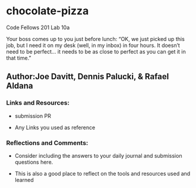 # chocolate-pizza

Code Fellows 201 Lab 10a

Your boss comes up to you just before lunch: “OK, we just picked up this job, but I need it on my desk (well, in my inbox) in four hours. It doesn’t need to be perfect… it needs to be as close to perfect as you can get it in that time.”

## Author:Joe Davitt, Dennis Palucki, & Rafael Aldana

### Links and Resources:

- submission PR

- Any Links you used as reference

### Reflections and Comments:

- Consider including the answers to your daily journal and submission questions here.

- This is also a good place to reflect on the tools and resources used and learned